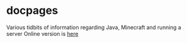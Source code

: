 # docpages

Various tidbits of information regarding Java, Minecraft and running a server
Online version is [here](https://banyamesterseg.github.io/docpages/)

